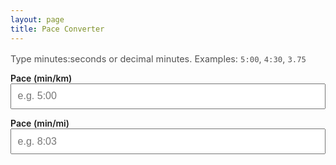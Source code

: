 ```yaml
---
layout: page
title: Pace Converter
---
```


<style>
.converter { max-width: 540px; margin: 1rem 0 2rem; }
.converter label { display:block; font-weight:600; margin-top:0.75rem; }
.converter input { width:100%; padding:0.6rem; font-size:1rem; }
.converter .hint { font-size:0.9rem; opacity:0.75; }
.output { margin-top:0.75rem; font-weight:600; }
</style>

<div class="converter">
  <p class="hint">Type minutes:seconds or decimal minutes. Examples: <code>5:00</code>, <code>4:30</code>, <code>3.75</code></p>

  <label for="perKm">Pace (min/km)</label>
  <input id="perKm" placeholder="e.g. 5:00">

  <label for="perMi">Pace (min/mi)</label>
  <input id="perMi" placeholder="e.g. 8:03">

  <div class="output" id="example"></div>
</div>

<script>
(() => {
  const KM_PER_MI = 1.609344;

  function parsePace(v) {
    v = (v || "").trim();
    if (!v) return null;
    if (v.includes(":")) {
      const [m, sRaw] = v.split(":");
      const mNum = parseInt(m, 10);
      const sNum = parseFloat(String(sRaw).replace(",", "."));
      if (Number.isNaN(mNum) || Number.isNaN(sNum)) return null;
      return mNum * 60 + sNum;
    } else {
      const dec = parseFloat(v.replace(",", "."));
      if (Number.isNaN(dec)) return null;
      return dec * 60;
    }
  }

  function formatPace(totalSeconds) {
    if (totalSeconds == null || !isFinite(totalSeconds)) return "";
    let s = Math.round(totalSeconds);
    const m = Math.floor(s / 60);
    s = s - m * 60;
    return `${m}:${String(s).padStart(2, "0")}`;
  }

  const km = document.querySelector("#perKm");
  const mi = document.querySelector("#perMi");
  const ex = document.querySelector("#example");
  let updating = false;

  function syncFromKm() {
    if (updating) return;
    const secKm = parsePace(km.value);
    if (secKm == null) { mi.value = ""; ex.textContent = ""; return; }
    const secMi = secKm * KM_PER_MI;
    updating = true;
    mi.value = formatPace(secMi);
    ex.textContent = `Example: ${km.value} min/km ≈ ${mi.value} min/mi`;
    updating = false;
  }

  function syncFromMi() {
    if (updating) return;
    const secMi = parsePace(mi.value);
    if (secMi == null) { km.value = ""; ex.textContent = ""; return; }
    const secKm = secMi / KM_PER_MI;
    updating = true;
    km.value = formatPace(secKm);
    ex.textContent = `Example: ${km.value} min/km ≈ ${mi.value} min/mi`;
    updating = false;
  }

  km.addEventListener("input", syncFromKm);
  mi.addEventListener("input", syncFromMi);

  // Prefill an example
  km.value = "5:00";
  syncFromKm();
})();
</script>

